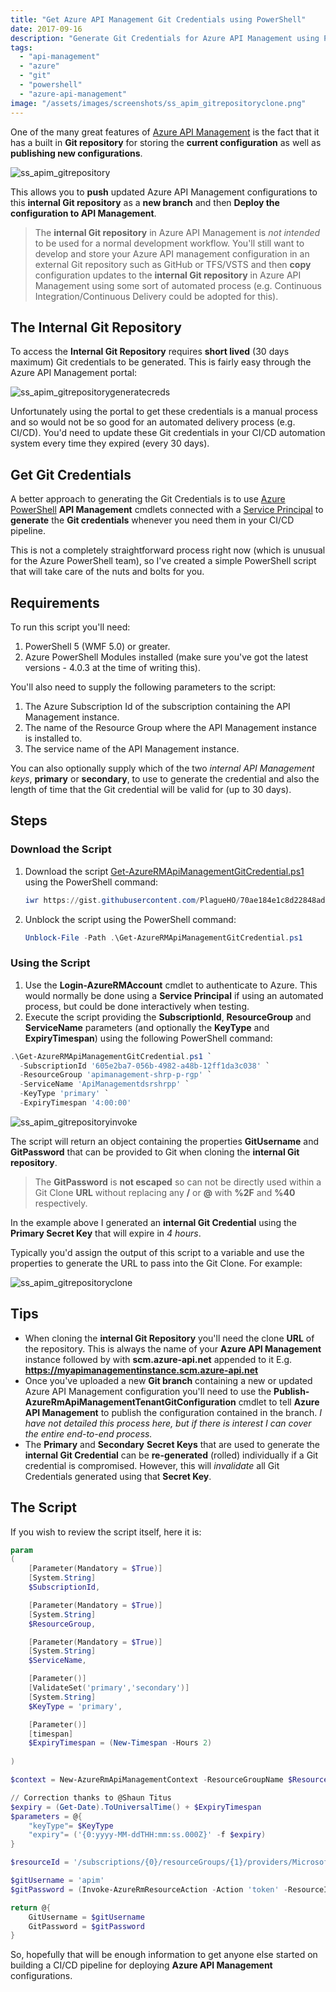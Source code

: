 ```yaml
---
title: "Get Azure API Management Git Credentials using PowerShell"
date: 2017-09-16
description: "Generate Git Credentials for Azure API Management using PowerShell"
tags:
  - "api-management"
  - "azure"
  - "git"
  - "powershell"
  - "azure-api-management"
image: "/assets/images/screenshots/ss_apim_gitrepositoryclone.png"
---
```


One of the many great features of [Azure API Management](https://azure.microsoft.com/en-us/services/api-management/) is the fact that it has a built in **Git repository** for storing the **current configuration** as well as **publishing new configurations**.

![ss_apim_gitrepository](/assets/images/screenshots/ss_apim_gitrepository.png)

This allows you to **push** updated Azure API Management configurations to this **internal Git repository** as a **new branch** and then **Deploy the configuration to API Management**.

> The **internal Git repository** in Azure API Management is _not intended_ to be used for a normal development workflow. You'll still want to develop and store your Azure API management configuration in an external Git repository such as GitHub or TFS/VSTS and then **copy** configuration updates to the **internal Git repository** in Azure API Management using some sort of automated process (e.g. Continuous Integration/Continuous Delivery could be adopted for this).

## The Internal Git Repository

To access the **Internal Git Repository** requires **short lived** (30 days maximum) Git credentials to be generated. This is fairly easy through the Azure API Management portal:

![ss_apim_gitrepositorygeneratecreds](/assets/images/screenshots/ss_apim_gitrepositorygeneratecreds.png)

Unfortunately using the portal to get these credentials is a manual process and so would not be so good for an automated delivery process (e.g. CI/CD). You'd need to update these Git credentials in your CI/CD automation system every time they expired (every 30 days).

## Get Git Credentials

A better approach to generating the Git Credentials is to use [Azure PowerShell](https://docs.microsoft.com/en-us/powershell/azure/install-azurerm-ps?view=azurermps-4.3.1) **API Management** cmdlets connected with a [Service Principal](https://docs.microsoft.com/en-us/azure/active-directory/develop/active-directory-application-objects) to **generate** the **Git credentials** whenever you need them in your CI/CD pipeline.

This is not a completely straightforward process right now (which is unusual for the Azure PowerShell team), so I've created a simple PowerShell script that will take care of the nuts and bolts for you.

## Requirements

To run this script you'll need:

1. PowerShell 5 (WMF 5.0) or greater.
1. Azure PowerShell Modules installed (make sure you've got the latest versions - 4.0.3 at the time of writing this).

You'll also need to supply the following parameters to the script:

1. The Azure Subscription Id of the subscription containing the API Management instance.
1. The name of the Resource Group where the API Management instance is installed to.
1. The service name of the API Management instance.

You can also optionally supply which of the two _internal API Management keys_, **primary** or **secondary**, to use to generate the credential and also the length of time that the Git credential will be valid for (up to 30 days).

## Steps

### Download the Script

1. Download the script [Get-AzureRMApiManagementGitCredential.ps1](70ae184e1c8d22848ade6a7bc0f8255d) using the PowerShell command:

    ```powershell
    iwr https://gist.githubusercontent.com/PlagueHO/70ae184e1c8d22848ade6a7bc0f8255d/raw/a9ca51e690c04654dfcb934ccbc7ca9358c97f08/Get-AzureRMApiManagementGitCredential.ps1 -OutFile Get-AzureRMApiManagementGitCredential.ps1
    ```

1. Unblock the script using the PowerShell command:

    ```powershell
    Unblock-File -Path .\Get-AzureRMApiManagementGitCredential.ps1
    ```

### Using the Script

1. Use the **Login-AzureRMAccount** cmdlet to authenticate to Azure. This would normally be done using a **Service Principal** if using an automated process, but could be done interactively when testing.
1. Execute the script providing the **SubscriptionId**, **ResourceGroup** and **ServiceName** parameters (and optionally the **KeyType** and **ExpiryTimespan**) using the following PowerShell command:

```powershell
.\Get-AzureRMApiManagementGitCredential.ps1 `
  -SubscriptionId '605e2ba7-056b-4982-a48b-12ff1da3c038' `
  -ResourceGroup 'apimanagement-shrp-p-rgp' `
  -ServiceName 'ApiManagementdsrshrpp' `
  -KeyType 'primary' `
  -ExpiryTimespan '4:00:00'
```

![ss_apim_gitrepositoryinvoke](/assets/images/screenshots/ss_apim_gitrepositoryinvoke.png)

The script will return an object containing the properties **GitUsername** and **GitPassword** that can be provided to Git when cloning the **internal Git repository**.

> The **GitPassword** is **not escaped** so can not be directly used within a Git Clone **URL** without replacing any **/** or **@** with **%2F** and **%40** respectively.

In the example above I generated an **internal Git Credential** using the **Primary Secret Key** that will expire in _4 hours_.

Typically you'd assign the output of this script to a variable and use the properties to generate the URL to pass into the Git Clone. For example:

![ss_apim_gitrepositoryclone](/assets/images/screenshots/ss_apim_gitrepositoryclone.png)

## Tips

- When cloning the **internal Git Repository** you'll need the clone **URL** of the repository. This is always the name of your **Azure API Management** instance followed by with **scm.azure-api.net** appended to it E.g. **https://myapimanagementinstance.scm.azure-api.net**
- Once you've uploaded a new **Git branch** containing a new or updated Azure API Management configuration you'll need to use the **Publish-AzureRmApiManagementTenantGitConfiguration** cmdlet to tell **Azure API Management** to publish the configuration contained in the branch. _I have not detailed this process here, but if there is interest I can cover the entire end-to-end process._
- The **Primary** and **Secondary** **Secret Keys** that are used to generate the **internal Git Credential** can be **re-generated** (rolled) individually if a Git credential is compromised. However, this will _invalidate_ all Git Credentials generated using that **Secret Key**.

## The Script

If you wish to review the script itself, here it is:

```powershell
param
(
    [Parameter(Mandatory = $True)]
    [System.String]
    $SubscriptionId,

    [Parameter(Mandatory = $True)]
    [System.String]
    $ResourceGroup,

    [Parameter(Mandatory = $True)]
    [System.String]
    $ServiceName,

    [Parameter()]
    [ValidateSet('primary','secondary')]
    [System.String]
    $KeyType = 'primary',

    [Parameter()]
    [timespan]
    $ExpiryTimespan = (New-Timespan -Hours 2)
    
)

$context = New-AzureRmApiManagementContext -ResourceGroupName $ResourceGroup -ServiceName $ServiceName

// Correction thanks to @Shaun Titus
$expiry = (Get-Date).ToUniversalTime() + $ExpiryTimespan
$parameters = @{
    "keyType"= $KeyType
    "expiry"= ('{0:yyyy-MM-ddTHH:mm:ss.000Z}' -f $expiry)
}

$resourceId = '/subscriptions/{0}/resourceGroups/{1}/providers/Microsoft.ApiManagement/service/{2}/users/git' -f $SubscriptionId,$ResourceGroup,$ServiceName

$gitUsername = 'apim'
$gitPassword = (Invoke-AzureRmResourceAction -Action 'token' -ResourceId $resourceId -Parameters $parameters -ApiVersion '2016-10-10' -Force).Value

return @{
    GitUsername = $gitUsername
    GitPassword = $gitPassword
}
```

So, hopefully that will be enough information to get anyone else started on building a CI/CD pipeline for deploying **Azure API Management** configurations.
